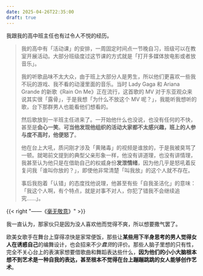 ```yaml
---
date: 2025-04-26T22:35:00
draft: true
---
```


我跟我的高中班主任也有过令人不悦的经历。

> 我的高中有「活动课」的安排，一周固定时间点一节晚自习，班级可以在教室开展活动。大部分班级度过这节课的方式就是「打开多媒体放电影或者放音乐」。
> 
> 我的听歌品味不太大众，由于班上大部分人是男生，所以他们更喜欢一些我不玩的游戏、我不看的动漫里面的音乐。当时 Lady Gaga 和 Ariana Grande 的新歌《Rain On Me》正在流行，这首歌的 MV 对于东亚观众来说其实很「露骨」，于是我想「为什么不放这个 MV 呢？」，我能听我想听的歌，台下那群男人也能看他们想看的。
> 
> 然后歌放到一半班主任进来了。一开始他什么也没说，也没有任何的不快，甚至是**会心一笑**。**可当他发现他组织的活动大家都不太感兴趣，班上的人参与度不高时，他便怒了**。
> 
> 他在台上大吼，质问刚才涉及「黄赌毒」的视频是谁放的，于是我被臭骂了一顿。就喝前文提到的典型父亲形象一样，他没有讲道理，也没有讲情理，我甚至认为他只是在借助自己的权威身份**发泄情绪**，因为他几乎是怒吼着反复问我「谁叫你放的？」，即使他非常清楚「叫我放」的这个人就不存在。
> 
> 事后我抱着「认错」的态度找他说理，他甚至有些「自我圣洁化」的意味：「我这个人啊，有个特点，就是对事不对人，你犯了错我不会继续追究……」。

{{< right "——《[毫无敬意](/posts/毫无敬意/#权威也是人)》" >}}

我一直认为，那家伙只是因为没人喜欢他而觉得不爽，所以想要撒气罢了。

欧美女歌手在舞台上穿得凉快是家常便饭，那些让**某些用下半身思考的男人觉得女人在诱惑自己**的编舞设计，也会招来不少*蠢货*的评价。那些人脑子里想的只有性，完全不关心台上的表演家想要借歌曲和舞蹈表达些什么，**因为他们的小小大脑根本想不到艺术是一种自我的表达，甚至根本不觉得在台上蹦蹦跳跳的女人能够创作艺术**。
